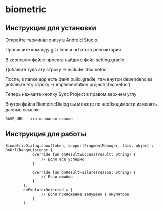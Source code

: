 # biometric

## Инструкция для установки

Откройте терминал снизу в Android Studio.

Пропишите команду git clone и url этого репозитория

В корневом файле проекта найдите файл setting.gradle

Добавьте туда эту строку -> include ':biometric'

После, в папке app есть файл build.gradle, там внутри dependencies добавьте эту строку -> implementation project(':biometric')

Теперь нажмите кнопку Sync Project в правом верхнем углу

Внутри файла BiometricDialog вы можете по необходимости изменять данные ссылок:
```
BASE_URL - это основная ссылка
```

## Инструкция для работы
```
BiometricDialog.show(token, supportFragmentManager, this, object : OnUrlChangeListener {
            override fun onResultSuccess(result: String) {
                // Если все успешно
            }

            override fun onResultFailure(reason: String) {
                // Если ошибка
            }
        },
        onEmulatorDetected = {
                // Если приложение запушено в эмуляторе
            }
        )
```
